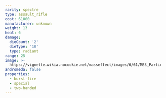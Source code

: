 ```yaml
---
rarity: spectre
type: assault_rifle
cost: 61000
manufacturer: unknown
weight: 13
heat: 6
damage:
  dieCount: '2'
  dieType: '10'
  type: radiant
range: 25
image: >-
  https://vignette.wikia.nocookie.net/masseffect/images/6/61/ME3_Particle_Assault_Rifle.png/revision/latest/scale-to-width-down/350?cb=20120317181936
andromeda: false
properties:
  - burst-fire
  - special
  - two-handed
---
```

